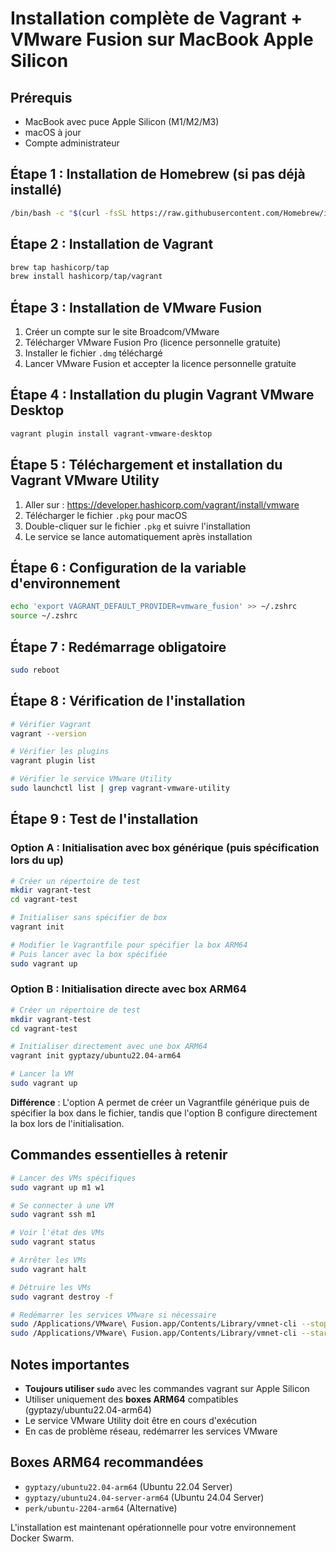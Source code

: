 # Installation complète de Vagrant + VMware Fusion sur MacBook Apple Silicon

## Prérequis
- MacBook avec puce Apple Silicon (M1/M2/M3)
- macOS à jour
- Compte administrateur

## Étape 1 : Installation de Homebrew (si pas déjà installé)
```bash
/bin/bash -c "$(curl -fsSL https://raw.githubusercontent.com/Homebrew/install/HEAD/install.sh)"
```

## Étape 2 : Installation de Vagrant
```bash
brew tap hashicorp/tap
brew install hashicorp/tap/vagrant
```

## Étape 3 : Installation de VMware Fusion
1. Créer un compte sur le site Broadcom/VMware
2. Télécharger VMware Fusion Pro (licence personnelle gratuite)
3. Installer le fichier `.dmg` téléchargé
4. Lancer VMware Fusion et accepter la licence personnelle gratuite

## Étape 4 : Installation du plugin Vagrant VMware Desktop
```bash
vagrant plugin install vagrant-vmware-desktop
```

## Étape 5 : Téléchargement et installation du Vagrant VMware Utility
1. Aller sur : https://developer.hashicorp.com/vagrant/install/vmware
2. Télécharger le fichier `.pkg` pour macOS
3. Double-cliquer sur le fichier `.pkg` et suivre l'installation
4. Le service se lance automatiquement après installation

## Étape 6 : Configuration de la variable d'environnement
```bash
echo 'export VAGRANT_DEFAULT_PROVIDER=vmware_fusion' >> ~/.zshrc
source ~/.zshrc
```

## Étape 7 : Redémarrage obligatoire
```bash
sudo reboot
```

## Étape 8 : Vérification de l'installation
```bash
# Vérifier Vagrant
vagrant --version

# Vérifier les plugins
vagrant plugin list

# Vérifier le service VMware Utility
sudo launchctl list | grep vagrant-vmware-utility
```

## Étape 9 : Test de l'installation

### Option A : Initialisation avec box générique (puis spécification lors du up)
```bash
# Créer un répertoire de test
mkdir vagrant-test
cd vagrant-test

# Initialiser sans spécifier de box
vagrant init

# Modifier le Vagrantfile pour spécifier la box ARM64
# Puis lancer avec la box spécifiée
sudo vagrant up
```

### Option B : Initialisation directe avec box ARM64
```bash
# Créer un répertoire de test
mkdir vagrant-test
cd vagrant-test

# Initialiser directement avec une box ARM64
vagrant init gyptazy/ubuntu22.04-arm64

# Lancer la VM
sudo vagrant up
```

**Différence** : L'option A permet de créer un Vagrantfile générique puis de spécifier la box dans le fichier, tandis que l'option B configure directement la box lors de l'initialisation.

## Commandes essentielles à retenir

```bash
# Lancer des VMs spécifiques
sudo vagrant up m1 w1

# Se connecter à une VM
sudo vagrant ssh m1

# Voir l'état des VMs
sudo vagrant status

# Arrêter les VMs
sudo vagrant halt

# Détruire les VMs
sudo vagrant destroy -f

# Redémarrer les services VMware si nécessaire
sudo /Applications/VMware\ Fusion.app/Contents/Library/vmnet-cli --stop
sudo /Applications/VMware\ Fusion.app/Contents/Library/vmnet-cli --start
```

## Notes importantes
- **Toujours utiliser `sudo`** avec les commandes vagrant sur Apple Silicon
- Utiliser uniquement des **boxes ARM64** compatibles (gyptazy/ubuntu22.04-arm64)
- Le service VMware Utility doit être en cours d'exécution
- En cas de problème réseau, redémarrer les services VMware

## Boxes ARM64 recommandées
- `gyptazy/ubuntu22.04-arm64` (Ubuntu 22.04 Server)
- `gyptazy/ubuntu24.04-server-arm64` (Ubuntu 24.04 Server)
- `perk/ubuntu-2204-arm64` (Alternative)

L'installation est maintenant opérationnelle pour votre environnement Docker Swarm.

